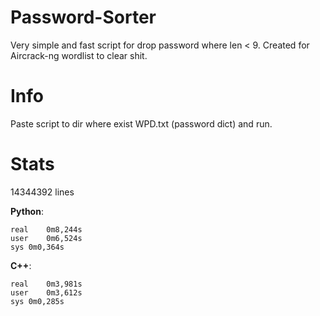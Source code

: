 # Password-Sorter
Very simple and fast script for drop password where len &lt; 9. Created for Aircrack-ng wordlist to clear shit.

# Info
Paste script to dir where exist WPD.txt (password dict) and run.

# Stats
14344392 lines

**Python**:  
```
real	0m8,244s  
user	0m6,524s  
sys	0m0,364s
```

**C++**:  
```
real	0m3,981s
user	0m3,612s
sys	0m0,285s
```
